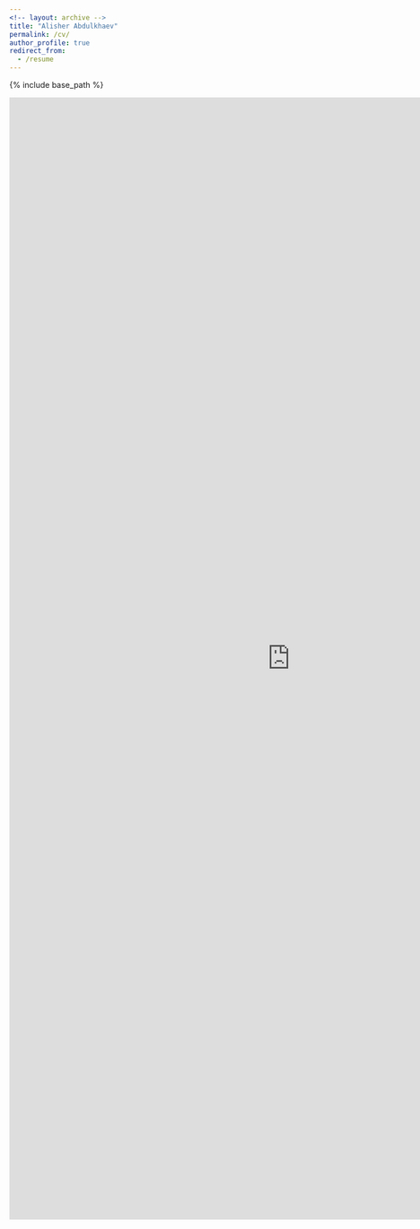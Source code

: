 ```yaml
---
<!-- layout: archive -->
title: "Alisher Abdulkhaev"
permalink: /cv/
author_profile: true
redirect_from:
  - /resume
---
```


{% include base_path %}

<!--[Click to View My Up-to-date Curriculum Vitae [PDF]](https://alisher-ai.github.io/files/CV_Alisher_Abdulkhaev.pdf) -->

<!-- <embed src="http://lantaoyu.com/files/lantaoyu_cv.pdf" width="650" height="1800" type='application/pdf'> -->

<embed src="https://alisher-ai.github.io/files/CV_Alisher_Abdulkhaev.pdf" type="application/pdf" width="1000px" height="2000px" />
